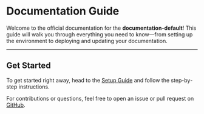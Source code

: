 # Documentation Guide

Welcome to the official documentation for the **documentation-default**! This guide will walk you through everything you need to know—from setting up the environment to deploying and updating your documentation.

---

## Get Started

To get started right away, head to the [Setup Guide](setup.md) and follow the step-by-step instructions.

For contributions or questions, feel free to open an issue or pull request on [GitHub](https://github.com/Safe-Solutions-Engenharia/documentation-default).
